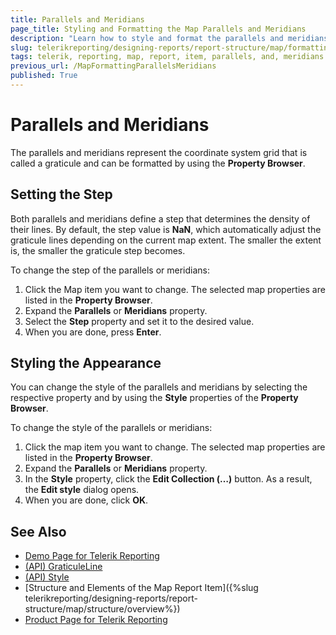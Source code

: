 ```yaml
---
title: Parallels and Meridians
page_title: Styling and Formatting the Map Parallels and Meridians 
description: "Learn how to style and format the parallels and meridians of the Telerik Reporting Map report item."
slug: telerikreporting/designing-reports/report-structure/map/formatting-a-map/parallels-and-meridians
tags: telerik, reporting, map, report, item, parallels, and, meridians
previous_url: /MapFormattingParallelsMeridians
published: True
---
```


# Parallels and Meridians

The parallels and meridians represent the coordinate system grid that is called a graticule and can be formatted by using the __Property Browser__. 

## Setting the Step

Both parallels and meridians define a step that determines the density of their lines. By default, the step value is __NaN__, which automatically adjust the graticule lines depending on the current map extent. The smaller the extent is, the smaller the graticule step becomes. 

To change the step of the parallels or meridians:

1. Click the Map item you want to change. The selected map properties are listed in the __Property Browser__. 
1. Expand the __Parallels__ or __Meridians__ property. 
1. Select the __Step__ property and set it to the desired value. 
1. When you are done, press __Enter__. 

## Styling the Appearance

You can change the style of the parallels and meridians by selecting the respective property and by using the __Style__ properties of the __Property Browser__. 

To change the style of the parallels or meridians:

1. Click the map item you want to change. The selected map properties are listed in the __Property Browser__. 
1. Expand the __Parallels__ or __Meridians__ property. 
1. In the __Style__ property, click the __Edit Collection (…)__ button. As a result, the __Edit style__ dialog opens. 
1. When you are done, click **OK**. 

## See Also
 
* [Demo Page for Telerik Reporting](https://demos.telerik.com/reporting) 
* [(API) GraticuleLine](/reporting/api/Telerik.Reporting.GraticuleLine)  
* [(API) Style](/reporting/api/Telerik.Reporting.Drawing.Style) 
* [Structure and Elements of the Map Report Item]({%slug telerikreporting/designing-reports/report-structure/map/structure/overview%})
* [Product Page for Telerik Reporting](https://www.telerik.com/products/reporting)
